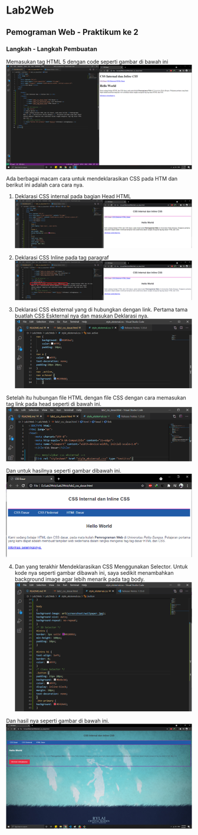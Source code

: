 # Lab2Web

## Pemograman Web - Praktikum ke 2

### Langkah - Langkah Pembuatan
Memasukan tag HTML 5 dengan code seperti gambar di bawah ini
![screenshoot 1](screenshoot/ss1.png)

Ada berbagai macam cara untuk mendeklarasikan CSS pada HTM dan berikut ini adalah cara cara nya.

1. Deklarasi CSS internal pada bagian Head HTML
![screenshoot 2](screenshoot/ss2.png)

2. Deklarasi CSS Inline pada tag paragraf
![screenshoot 3](screenshoot/ss3.png)

3. Deklarasi CSS eksternal yang di hubungkan dengan link.
Pertama tama buatlah CSS Eskternal nya dan masukan Deklarasi nya.
![screenshoot 4](screenshoot/ss4.png)

Setelah itu hubungan file HTML dengan file CSS dengan cara memasukan tag link pada head seperti di bawah ini.
![screenshoot 5](screenshoot/ss5.png)

Dan untuk hasilnya seperti gambar dibawah ini.
![screenshoot 6](screenshoot/ss6.png)

4. Dan yang terakhir Mendeklarasikan CSS Menggunakan Selector.
Untuk kode nya seperti gambar dibawah ini, saya sedikit menambahkan background image agar lebih menarik pada tag body.
![screenshoot 7](screenshoot/ss7.png)

Dan hasil nya seperti gambar di bawah ini.
![screenshoot 8](screenshoot/ss8.png)
